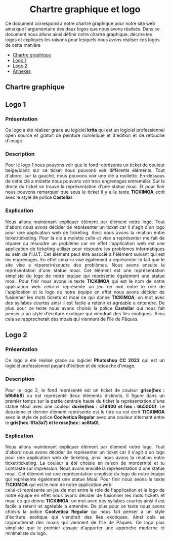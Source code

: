 ﻿# <center>Chartre graphique et logo</center>

Ce document correspond a notre chartre graphique pour notre site web ainsi que l'argumentaire des deux logos que nous avons réalisés. Dans ce document nous allons ainsi définir notre chartre graphique, décrire les logos et expliqués les raisons pour lesquels nous avons réaliser ces logos de cette manière

 - [Chartre graphique](#chartre-graphique)
 - [Logo 1](#logo-1)
 - [Logo 2](#logo-2)
 - [Annexes](#annexes)
## Chartre graphique 
## Logo 1
### Présentation 

<div align=justify>Ce logo a été réaliser grace au logiciel <strong>krita</strong> qui est un logiciel professionnel open source et gratuit de peinture numérique et d'édition et de retouche d'image.</div>

### Description
<div align=justify>Pour le logo 1 nous pouvons voir que le fond représente un ticket de couleur beige/blanc sur ce ticket nous pouvons voir différents éléments. Tout d'abord, sur la gauche, nous pouvons voir une clé a mollette. En-dessous de cette clé a molette nous pouvons voir trois engrenages entremêler. Sur la droite du ticket se trouve la représentation d'une statue moai. Et pour finir nous pouvons remarquer que sous le ticket il y a le texte <strong>TICKIMOA</strong> ecrit avec le style de police <strong>Castellar</strong>.</div>

### Explication
<div align=justify>Nous allons maintenant expliquer élément par élément notre logo.
Tout d'abord nous avons décider de représenter un ticket car il s'agit d'un logo pour une application web de ticketing. Ainsi nous avons la relation entre ticket/ticketing. Pour la clé a molette celle-ci vise a représenter me fait de réparer ou résoudre un problème car en effet l'application web est une application de ticketing utiliser pour résoudre les problèmes informatiques au sein de l'I.U.T. Cet élément peut être associé a l'élément suivant qui est les engrenages. En effet ceux-ci vise également a représenter le fait que le site vise a réparer/résoudre des problèmes. Nous avons ensuite la représentation d'une statue moai. Cet élément est une représentation simpliste du logo de notre équipe qui représente également une statue moai. Pour finir nous avons le texte <strong>TICKIMOA</strong> qui est le nom de notre application web celui-ci représente un jeu de mot entre le role de l'application et le logo de notre équipe en effet nous avons décider de fusionner les mots tickets et moai ce qui donne <strong>TICKIMOA</strong>, un mot avec des syllabes courtes ainsi il est facile a retenir et agréable a entendre. De plus pour ce texte nous avons choisis la police <strong>Castellar</strong> qui nous fait penser a un style d'écriture exotique qui viendrait des îles exotiques. Ainsi cela se rapprocherait des moais qui viennent de l'île de Pâques. 

## Logo 2
### Présentation

<div align=justify>Ce logo a été réalisé grace au logiciel <strong>Photoshop CC 2022</strong> qui est un logiciel professionnel payant d'édition et de retouche d'image.</div>

### Description
<div align=justify>Pour le logo 2, le fond représenté est un ticket de couleur <strong>grise(hex : b9b8b8)</strong> ou est représenté deux éléments distincts. Il figure dans un premier temps sur la partie centrale haute du ticket la représentation d'une statue Moaï avec une couleur <strong>dorée(hex : c79400 et hex : 6b5000)</strong>. Le deuxieme et dernier élément représenté est le titre ou est écrit <strong>TICKIMOA</strong> avec le style de police <strong>Coolvetica Regular</strong> avec une couleur alternant entre le <strong>gris(hex :91a3a7) et le rose(hex : ac8fa0)</strong>.</div>

### Explication
<div align=justify>Nous allons maintenant expliquer élément par élément notre logo.
Tout d'abord nous avons décider de représenter un ticket car il s'agit d'un logo pour une application web de ticketing, ainsi nous avons la relation entre ticket/ticketing. La couleur a été choisie en raison de mordernité et tu contraste sur impression. Nous avons ensuite la représentation d'une statue moai. Cet élément est une représentation simpliste du logo de notre équipe qui représente également une statue Moaï. Pour finir nous avons le texte <strong>TICKIMOA</strong> qui est le nom de notre application web</div> celui-ci représente un jeu de mot entre le role de l'application et le logo de notre équipe en effet nous avons décider de fusionner les mots tickets et moai ce qui donne <strong>TICKIMOA</strong>, un mot avec des syllabes courtes ainsi il est facile a retenir et agréable a entendre. De plus pour ce texte nous avons choisis la police <strong>Coolvetica Regular</strong> qui nous fait penser a un style d'écriture exotique qui viendrait des îles exotiques. Ainsi cela se rapprocherait des moais qui viennent de l'île de Pâques. Ce logo plus simpliste que le premier essaye d'apporter une approche moderne et minimaliste du logo.

```
